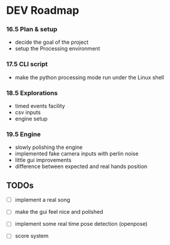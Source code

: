 # DEV Roadmap



### 16.5 Plan & setup

+ decide the goal of the project
+ setup the Processing environment

### 17.5 CLI script

+ make the python processing mode run under the Linux shell

### 18.5 Explorations

+ timed events facility
+ csv inputs
+ engine setup

### 19.5 Engine

+ slowly polishing the engine
+ implemented fake camera inputs with perlin noise
+ little gui improvements
+ difference between expected and real hands position



## TODOs

- [ ] implement a real song
- [ ] make the gui feel nice and polished
- [ ] implement some real time pose detection (openpose)
- [ ] score system

